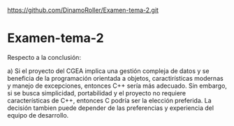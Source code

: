 https://github.com/DinamoRoller/Examen-tema-2.git
# Examen-tema-2

Respecto a la conclusión:

a) Si el proyecto del CGEA implica una gestión compleja de datos y se beneficia de la programación orientada a objetos, caractirísticas modernas y manejo de excepciones, entonces C++ sería más adecuado. Sin embargo, si se busca simplicidad, portabilidad y el proyecto no requiere características de C++, entonces C podría ser la elección preferida. La decisión tambien puede depender de las preferencias y experiencia del equipo de desarrollo.
